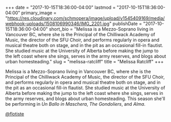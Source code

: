 +++
date = "2017-10-15T18:36:00-04:00"
lastmod = "2017-10-15T18:36:00-04:00"
primary_image = "https://res.cloudinary.com/schmopera/image/upload/v1545409169/media/webhook-uploads/1508106990346/IMG_2201.jpg"
publishDate = "2017-10-15T18:36:00-04:00"
short_bio = "Melissa is a Mezzo-Soprano living in Vancouver BC, where she is the Principal of the Chilliwack Academy of Music, the director of the SFU Choir, and performs regularly in opera and musical theatre both on stage, and in the pit as an occasional fill-in flautist. She studied music at the University of Alberta before making the jump to the left coast where she sings, serves in the army reserves, and blogs about urban homesteading."
slug = "melissa-ratcliff"
title = "Melissa Ratcliff"
+++

Melissa is a Mezzo-Soprano living in Vancouver BC, where she is the Principal of the Chilliwack Academy of Music, the director of the SFU Choir, and performs regularly in opera and musical theatre both on stage, and in the pit as an occasional fill-in flautist. She studied music at the University of Alberta before making the jump to the left coast where she sings, serves in the army reserves, and blogs about urban homesteading. This season she'll be performing in *Un Ballo in Maschera*, *The Gondoliers*, and *Alma*.

[@flotiste](https://www.instagram.com/flotiste/)
